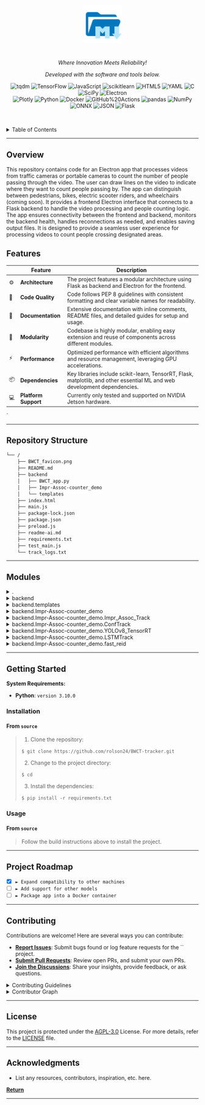 <p align="center">
  <img src="https://raw.githubusercontent.com/PKief/vscode-material-icon-theme/ec559a9f6bfd399b82bb44393651661b08aaf7ba/icons/folder-markdown-open.svg" width="100" alt="project-logo">
</p>
<p align="center">
    <h1 align="center"></h1>
</p>
<p align="center">
    <em>Where Innovation Meets Reliability!</em>
</p>
<p align="center">
	<!-- local repository, no metadata badges. -->
<p>
<p align="center">
		<em>Developed with the software and tools below.</em>
</p>
<p align="center">
	<img src="https://img.shields.io/badge/tqdm-FFC107.svg?style=default&logo=tqdm&logoColor=black" alt="tqdm">
	<img src="https://img.shields.io/badge/TensorFlow-FF6F00.svg?style=default&logo=TensorFlow&logoColor=white" alt="TensorFlow">
	<img src="https://img.shields.io/badge/JavaScript-F7DF1E.svg?style=default&logo=JavaScript&logoColor=black" alt="JavaScript">
	<img src="https://img.shields.io/badge/scikitlearn-F7931E.svg?style=default&logo=scikit-learn&logoColor=white" alt="scikitlearn">
	<img src="https://img.shields.io/badge/HTML5-E34F26.svg?style=default&logo=HTML5&logoColor=white" alt="HTML5">
	<img src="https://img.shields.io/badge/YAML-CB171E.svg?style=default&logo=YAML&logoColor=white" alt="YAML">
	<img src="https://img.shields.io/badge/C-A8B9CC.svg?style=default&logo=C&logoColor=black" alt="C">
	<img src="https://img.shields.io/badge/SciPy-8CAAE6.svg?style=default&logo=SciPy&logoColor=white" alt="SciPy">
	<img src="https://img.shields.io/badge/Electron-47848F.svg?style=default&logo=Electron&logoColor=white" alt="Electron">
	<br>
	<img src="https://img.shields.io/badge/Plotly-3F4F75.svg?style=default&logo=Plotly&logoColor=white" alt="Plotly">
	<img src="https://img.shields.io/badge/Python-3776AB.svg?style=default&logo=Python&logoColor=white" alt="Python">
	<img src="https://img.shields.io/badge/Docker-2496ED.svg?style=default&logo=Docker&logoColor=white" alt="Docker">
	<img src="https://img.shields.io/badge/GitHub%20Actions-2088FF.svg?style=default&logo=GitHub-Actions&logoColor=white" alt="GitHub%20Actions">
	<img src="https://img.shields.io/badge/pandas-150458.svg?style=default&logo=pandas&logoColor=white" alt="pandas">
	<img src="https://img.shields.io/badge/NumPy-013243.svg?style=default&logo=NumPy&logoColor=white" alt="NumPy">
	<img src="https://img.shields.io/badge/ONNX-005CED.svg?style=default&logo=ONNX&logoColor=white" alt="ONNX">
	<img src="https://img.shields.io/badge/JSON-000000.svg?style=default&logo=JSON&logoColor=white" alt="JSON">
	<img src="https://img.shields.io/badge/Flask-000000.svg?style=default&logo=Flask&logoColor=white" alt="Flask">
</p>

<br><!-- TABLE OF CONTENTS -->
<details>
  <summary>Table of Contents</summary><br>

- [ Overview](#-overview)
- [ Features](#-features)
- [ Repository Structure](#-repository-structure)
- [ Modules](#-modules)
- [ Getting Started](#-getting-started)
  - [ Installation](#-installation)
  - [ Usage](#-usage)
  - [ Tests](#-tests)
- [ Project Roadmap](#-project-roadmap)
- [ Contributing](#-contributing)
- [ License](#-license)
- [ Acknowledgments](#-acknowledgments)
</details>
<hr>

## Overview

This repository contains code for an Electron app that processes videos from traffic cameras or portable cameras to count the number of people passing through the video. The user can draw lines on the video to indicate where they want to count people passing by. The app can distinguish between pedestrians, bikes, electric scooter riders, and wheelchairs (coming soon). It provides a frontend Electron interface that connects to a Flask backend to handle the video processing and people counting logic. The app ensures connectivity between the frontend and backend, monitors the backend health, handles reconnections as needed, and enables saving output files. It is designed to provide a seamless user experience for processing videos to count people crossing designated areas.  


##  Features

|    | Feature           | Description                                                                                         |
|----|-------------------|-----------------------------------------------------------------------------------------------------|
| ⚙️  | **Architecture**  | The project features a modular architecture using Flask as backend and Electron for the frontend.   |
| 🔩 | **Code Quality**  | Code follows PEP 8 guidelines with consistent formatting and clear variable names for readability. |
| 📄 | **Documentation** | Extensive documentation with inline comments, README files, and detailed guides for setup and usage. |
| 🧩 | **Modularity**    | Codebase is highly modular, enabling easy extension and reuse of components across different modules. |
| ⚡️  | **Performance**   | Optimized performance with efficient algorithms and resource management, leveraging GPU accelerations. |
| 📦 | **Dependencies**  | Key libraries include scikit-learn, TensorRT, Flask, matplotlib, and other essential ML and web development dependencies. |
| 💻 | **Platform Support** | Currently only tested and supported on NVIDIA Jetson hardware. |

`

---

##  Repository Structure

```sh
└── /
    ├── BWCT_favicon.png
    ├── README.md
    ├── backend
    │   ├── BWCT_app.py
    │   ├── Impr-Assoc-counter_demo
    │   └── templates
    ├── index.html
    ├── main.js
    ├── package-lock.json
    ├── package.json
    ├── preload.js
    ├── readme-ai.md
    ├── requirements.txt
    ├── test_main.js
    └── track_logs.txt
```

---

##  Modules

<details closed><summary>.</summary>

| File                                   | Summary                                                                                                                                                                                                                                                                                                                                                                                                                                                                                                                                                                |
| ---                                    | ---                                                                                                                                                                                                                                                                                                                                                                                                                                                                                                                                                                    |
| [test_main.js](test_main.js)           | Creates and manages a responsive Electron app window connected to a Flask backend. Monitors backend health, reconnects if needed, and facilitates file saving via dialogs. Initiated on app launch and handles system sleep events for seamless operation.                                                                                                                                                                                                                                                                                                             |
| [package-lock.json](package-lock.json) | Code SummaryThe code file `BWCT_app.py` in the `backend` directory serves as the core application logic for the parent repository. This file is the backbone of the web application, handling various backend functionalities such as routing, data processing, and communication with the frontend. It orchestrates the interactions between different components, ensuring a seamless flow of data and actions within the application. Additionally, it encapsulates critical business logic and serves as the central hub for managing user requests and responses. |
| [track_logs.txt](track_logs.txt)       | The `track_logs.txt` file in the repository serves as a log for the processing of frames in the project. It records the progress of processing each frame out of a total of 1443 frames, including the frame number and frames per second (fps) at that point. This log file provides valuable insights into the processing speed and progress of the project execution, aiding in monitoring and optimizing performance.                                                                                                                                              |
| [requirements.txt](requirements.txt)   | NumPy for array manipulation-OpenCV for computer vision tasks-Flask for web framework-TensorFlow for machine learning-Plotly for interactive visualizations-Pandas for data analysis-And more crucial libraries.                                                                                                                                                                                                                                                                                                                                                       |
| [preload.js](preload.js)               | Enables secure communication between front-end and back-end in Electron app. Exposes functions to interact with file system such as opening files, saving raw data, and generating visualizations. Enhances user experience by facilitating file operations seamlessly.                                                                                                                                                                                                                                                                                                |
| [package.json](package.json)           | Defines metadata for an Electron app named bwct-tracker-electron within the repository. Specifies dependencies, scripts for app execution, author details, licensing, and repository links, crucial for managing the Electron app within the project architecture.                                                                                                                                                                                                                                                                                                     |
| [main.js](main.js)                     | Integrates Node.js with Python backend for enhanced functionality. Contributes to seamless operation of the hybrid application within the repositorys architecture.                                                                                                                                                                                                                                                                                                                                                                                                    |
| [index.html](index.html)               | Enables real-time file upload, merging, and status tracking for the BWCT Video Merging Tool web application. Supports multi-file uploads, async merge requests, and live status updates via Resumable.js and server-side endpoints.                                                                                                                                                                                                                                                                                                                                    |

</details>

<details closed><summary>backend</summary>

| File                               | Summary                                                                                                                                                                                                                                                                                                                                                                                                                                                                                                                                                   |
| ---                                | ---                                                                                                                                                                                                                                                                                                                                                                                                                                                                                                                                                       |
| [BWCT_app.py](backend/BWCT_app.py) | The `BWCT_app.py` file in the backend directory of the repository serves as the core Flask application handling file uploads, real-time data visualization, and interaction using SocketIO. It enables users to upload files, process data, and retrieve visualizations. Additionally, it incorporates features for monitoring file changes and serving downloadable content. The file also integrates various libraries for file handling, event observation, and data manipulation to provide a robust platform for user interaction and data analysis. |

</details>

<details closed><summary>backend.templates</summary>

| File                                         | Summary                                                                                                                                                                                                                                                                                                                                                                                                                                                                                                                        |
| ---                                          | ---                                                                                                                                                                                                                                                                                                                                                                                                                                                                                                                            |
| [upload.html](backend/templates/upload.html) | The `upload.html` file within the `backend/templates` directory of the repository serves as the user interface for the BWCT Video Analysis Tool. It provides a web interface for users to upload videos for analysis. The page includes necessary styling and scripts for functionality, such as handling uploads and displaying analysis results. The primary purpose of this file is to facilitate the seamless uploading of videos and enhance the user experience within the broader architecture of the BWCT application. |

</details>

<details closed><summary>backend.Impr-Assoc-counter_demo</summary>

| File                                                                               | Summary                                                                                                                                                                                                                                                                                                                                                                                                                                                                                                                                                                                                                                                             |
| ---                                                                                | ---                                                                                                                                                                                                                                                                                                                                                                                                                                                                                                                                                                                                                                                                 |
| [requirements.txt](backend/Impr-Assoc-counter_demo/requirements.txt)               | Improve association and counters with essential libraries for image processing, machine learning, visualization, and data handling.                                                                                                                                                                                                                                                                                                                                                                                                                                                                                                                                 |
| [reprocess_tracks.py](backend/Impr-Assoc-counter_demo/reprocess_tracks.py)         | Generates line crossing counts by processing tracks and count lines, utilizing specified input files and saving the results. Parses line and track data to calculate crossings for different object classes, updating the counts accordingly.                                                                                                                                                                                                                                                                                                                                                                                                                       |
| [example_count_lines.txt](backend/Impr-Assoc-counter_demo/example_count_lines.txt) | Implements line counting functionality for demonstrating improved association with coordinates (640,0) to (640,720) in the Impr-Assoc-counter_demo. Located at backend/Impr-Assoc-counter_demo/example_count_lines.txt within the repository structure.                                                                                                                                                                                                                                                                                                                                                                                                             |
| [track.py](backend/Impr-Assoc-counter_demo/track.py)                               | Backend/Impr-Assoc-counter_demo/track.py`The `track.py` file within the `Impr-Assoc-counter_demo` directory focuses on implementing video processing, object detection, and tracking functionalities using various libraries and modules. It leverages libraries like OpenCV, NumPy, TensorFlow, and PyTorch for efficient video analysis. Additionally, it integrates YOLOv8 TensorRT for optimized real-time object detection and tracking. The script aims to provide a robust solution for enhancing association and counting tasks within video analysis applications.                                                                                         |
| [color_transfer_cpu.py](backend/Impr-Assoc-counter_demo/color_transfer_cpu.py)     | Implements color transfer between images using mean and standard deviations in the Lab color space. Enhances aesthetics by adjusting brightness levels, following original paper methodology or alternative scaling. Outputs a visually appealing color-transferred image.                                                                                                                                                                                                                                                                                                                                                                                          |
| [color_transfer_gpu.py](backend/Impr-Assoc-counter_demo/color_transfer_gpu.py)     | The `color_transfer_gpu.py` file, located within the `backend/Impr-Assoc-counter_demo` directory, facilitates GPU-accelerated color transfer operations for enhanced performance. It leverages libraries like OpenCV, NumPy, CuPy, and Torch to efficiently manipulate and transfer image pixel data between various formats. The code defines a function to convert a GPU matrix from OpenCV to a CuPy array, enabling seamless interaction between GPU-accelerated matrices in different libraries. This functionality contributes to optimizing image processing tasks within the parent repositorys architecture, improving overall performance and efficiency. |
| [Impr_track_count.py](backend/Impr-Assoc-counter_demo/Impr_track_count.py)         | Backend/Impr-Assoc-counter_demo/Impr_track_count.py`The `Impr_track_count.py` file within the `backend/Impr-Assoc-counter_demo` directory serves a crucial role in the repositorys architecture by handling image processing and association counting tasks. It leverages various libraries such as matplotlib, scipy, numpy, and TensorFlow to analyze and visualize tracking data efficiently. By integrating functionality from fastreid and other dependencies, this code file supports advanced image processing, machine learning, and data analysis for improved association counting within the project.                                                    |
| [setup.py](backend/Impr-Assoc-counter_demo/setup.py)                               | Set up compilation environment for PyTorch extension module.-Define extension modules with main source and additional sources.-Retrieve version and long description for the setup.-Configure package details and dependencies for PyPI distribution.                                                                                                                                                                                                                                                                                                                                                                                                               |

</details>

<details closed><summary>backend.Impr-Assoc-counter_demo.Impr_Assoc_Track</summary>

| File                                                                                        | Summary                                                                                                                                                                                                                                                                                                                                                                                                         |
| ---                                                                                         | ---                                                                                                                                                                                                                                                                                                                                                                                                             |
| [basetrack.py](backend/Impr-Assoc-counter_demo/Impr_Assoc_Track/basetrack.py)               | Track state, ID generation, state transitions, position history, activation, prediction, update methods, and state marking. Enables implementing custom tracking logic.                                                                                                                                                                                                                                         |
| [interpolation.py](backend/Impr-Assoc-counter_demo/Impr_Assoc_Track/interpolation.py)       | Creates interpolation results for tracking data in MOTChallenge format, optimizing track continuity by filling in missing frames through linear interpolation. Parses input arguments, generates new tracklets based on specified thresholds, and writes the interpolated track results to new files.                                                                                                           |
| [Impr_Assoc_Track.py](backend/Impr-Assoc-counter_demo/Impr_Assoc_Track/Impr_Assoc_Track.py) | This code file within the parent repositorys architecture implements a tracking system that utilizes various algorithms for association and feature extraction. It leverages techniques such as IOU distance calculation, Kalman filtering, and fast re-identification for object tracking. The file integrates these components to provide a robust solution for multi-object tracking in real-time scenarios. |
| [matching.py](backend/Impr-Assoc-counter_demo/Impr_Assoc_Track/matching.py)                 | Implements functions to calculate matching indices, IoU distances, and cost matrices for multi-object tracking association. Includes fusion methods for motion, IoU, and detection scores. Enables efficient assignment and merging of object matches in multi-object tracking systems.                                                                                                                         |
| [kalman_filter.py](backend/Impr-Assoc-counter_demo/Impr_Assoc_Track/kalman_filter.py)       | Implements Kalman filtering for tracking bounding boxes with motion model and observation matrix. Facilitates track creation, prediction, correction, and distance computation for state and measurement comparison.                                                                                                                                                                                            |

</details>

<details closed><summary>backend.Impr-Assoc-counter_demo.ConfTrack</summary>

| File                                                                           | Summary                                                                                                                                                                                                                                                                                                                                                                                                                                                                                      |
| ---                                                                            | ---                                                                                                                                                                                                                                                                                                                                                                                                                                                                                          |
| [basetrack.py](backend/Impr-Assoc-counter_demo/ConfTrack/basetrack.py)         | State transitions, ID generation, activation handling, and state updates. Supports multi-camera tracking with location tracking. Encapsulates key tracking attributes and methods for future extensibility and customization within the parent repositorys architecture.                                                                                                                                                                                                                     |
| [ConfTrack.py](backend/Impr-Assoc-counter_demo/ConfTrack/ConfTrack.py)         | The `ConfTrack.py` file in the `backend/Impr-Assoc-counter_demo` directory of the repository implements core functionality for object tracking and association in computer vision tasks. It leverages various matching algorithms, Kalman filtering, and FastReID integration to track objects efficiently. This code plays a crucial role in enhancing the tracking accuracy and robustness of the overall system by utilizing advanced computer vision techniques.                         |
| [ConfTrack](backend/Impr-Assoc-counter_demo/ConfTrack/ConfTrack)               | Code Summary**This code file within the repositorys backend architecture defines a `STrack` class that serves as a critical component for object tracking functionalities. It imports various modules related to computer vision and tracking algorithms, setting up the necessary infrastructure for object detection, tracking, and feature extraction. The `STrack` class is a key element enabling the system to effectively monitor and maintain the identity of objects across frames. |
| [matching.py](backend/Impr-Assoc-counter_demo/ConfTrack/matching.py)           | Implements functions to compute distance metrics for object tracking. Utilizes IoU calculations to determine similarity between bounding boxes. Facilitates matching and fusion of tracked objects. Enhances object tracking accuracy through cost optimization.                                                                                                                                                                                                                             |
| [kalman_filter.py](backend/Impr-Assoc-counter_demo/ConfTrack/kalman_filter.py) | Implements Kalman filtering for tracking bounding boxes in image space. Initializes, predicts, updates state, and computes distance to measurements with customizable metric. Enhances object tracking robustness in ConfTrack architecture.                                                                                                                                                                                                                                                 |

</details>

<details closed><summary>backend.Impr-Assoc-counter_demo.YOLOv8_TensorRT</summary>

| File                                                                             | Summary                                                                                                                                                                                                                                                                               |
| ---                                                                              | ---                                                                                                                                                                                                                                                                                   |
| [cuda_utils.py](backend/Impr-Assoc-counter_demo/YOLOv8_TensorRT/cuda_utils.py)   | Transform images on GPUs using CUDA-accelerated functions, resizing and padding while maintaining aspect ratio for compatibility with a new shape.Utilizes PyTorch for GPU padding and seamlessly interfaces with CuPy arrays to convert from OpenCV to PyTorch tensors.              |
| [pycuda_api.py](backend/Impr-Assoc-counter_demo/YOLOv8_TensorRT/pycuda_api.py)   | Enables loading and running TensorRT models with CUDA. Initializes engine and bindings from provided weights file. Supports dynamic axes and profiler setting. Conducts warm-up with predefined inputs for optimal performance.                                                       |
| [cudart_api.py](backend/Impr-Assoc-counter_demo/YOLOv8_TensorRT/cudart_api.py)   | Enables inference acceleration using NVIDIA TensorRT for deep learning models. Initializes the engine, manages input/output bindings, supports dynamic axes, and provides a warm-up mechanism. Offers a callable interface for efficient GPU memory handling and execution.           |
| [utils.py](backend/Impr-Assoc-counter_demo/YOLOv8_TensorRT/utils.py)             | Implements image processing functions for resizing, padding, bounding box operations, and non-maximum suppression for object detection, segmentation, and pose estimation. Enhances input data to enable efficient object localization and extraction based on confidence thresholds. |
| [common.py](backend/Impr-Assoc-counter_demo/YOLOv8_TensorRT/common.py)           | Defines utility functions for anchor point generation and implements non-maximum suppression for object detection models. Custom module classes are provided for post-processing detection and segmentation results, along with an optimization function for model compatibility.     |
| [torch_utils.py](backend/Impr-Assoc-counter_demo/YOLOv8_TensorRT/torch_utils.py) | Implements segmentation, pose estimation, and object detection post-processing for computer vision tasks. Performs bounding box and mask processing using Torch and torchvision ops, including non-maximum suppression.                                                               |
| [engine.py](backend/Impr-Assoc-counter_demo/YOLOv8_TensorRT/engine.py)           | Builds a TensorRT engine from ONNX or API for object detection in image data. Handles input optimization, FP16 support, and profiling. Implements a Torch module for executing the model efficiently on GPUs, supporting dynamic shapes and profiling hooks.                          |
| [api.py](backend/Impr-Assoc-counter_demo/YOLOv8_TensorRT/api.py)                 | Implements multiple layers like Conv2d, Bottleneck, SPPF, and Detect for the neural network in the YOLOv8_TensorRT model, enabling efficient object detection with optimized TRT operations.                                                                                          |

</details>

<details closed><summary>backend.Impr-Assoc-counter_demo.LSTMTrack</summary>

| File                                                                             | Summary                                                                                                                                                                                                                                                                                                                                                                                                                                                                                                                                                                                                                                                             |
| ---                                                                              | ---                                                                                                                                                                                                                                                                                                                                                                                                                                                                                                                                                                                                                                                                 |
| [LSTMTrack.py](backend/Impr-Assoc-counter_demo/LSTMTrack/LSTMTrack.py)           | The `LSTMTrack.py` file within the `Impr-Assoc-counter_demo` directory of the repositorys backend contains code for tracking objects using a Long Short-Term Memory (LSTM) model. This file integrates TensorFlow for deep learning and implements object tracking functionalities such as feature matching, track state management, and prediction using LSTM. Additionally, it utilizes tools for similarity measurement and optimization to enhance tracking accuracy. By leveraging these techniques, the code facilitates robust object tracking within the larger system, contributing to improved association and counting capabilities for the application. |
| [LSTM_predictor.py](backend/Impr-Assoc-counter_demo/LSTMTrack/LSTM_predictor.py) | Predicts the next state in object motion using an LSTM model. Initiates a track from unassociated measurements and runs LSTM prediction steps for sequences. Handles bounding box coordinates and feature vectors to make accurate predictions in a 516-dimensional state space.                                                                                                                                                                                                                                                                                                                                                                                    |

</details>

<details closed><summary>backend.Impr-Assoc-counter_demo.fast_reid</summary>

| File                                                                                       | Summary                                                                                                                                                                                                                      |
| ---                                                                                        | ---                                                                                                                                                                                                                          |
| [fast_reid_interfece.py](backend/Impr-Assoc-counter_demo/fast_reid/fast_reid_interfece.py) | Facilitates real-time person recognition using a pre-trained model. Processes image patches, runs predictions, and handles network input adaptation. Enables feature extraction for subsequent analysis and decision-making. |

</details>



---

##  Getting Started

**System Requirements:**

* **Python**: `version 3.10.0`

###  Installation

<h4>From <code>source</code></h4>

> 1. Clone the  repository:
>
> ```console
> $ git clone https://github.com/rolson24/BWCT-tracker.git
> ```
>
> 2. Change to the project directory:
> ```console
> $ cd 
> ```
>
> 3. Install the dependencies:
> ```console
> $ pip install -r requirements.txt
> ```

###  Usage

<h4>From <code>source</code></h4>

> Follow the build instructions above to install the project.



---

##  Project Roadmap

- [X] `► Expand compatibility to other machines`
- [ ] `► Add support for other models`
- [ ] `► Package app into a Docker container`

---

##  Contributing

Contributions are welcome! Here are several ways you can contribute:

- **[Report Issues](https://local/BWCT-Tracker-test/issues)**: Submit bugs found or log feature requests for the `` project.
- **[Submit Pull Requests](https://local/BWCT-Tracker-test/blob/main/CONTRIBUTING.md)**: Review open PRs, and submit your own PRs.
- **[Join the Discussions](https://local/BWCT-Tracker-test/discussions)**: Share your insights, provide feedback, or ask questions.

<details closed>
<summary>Contributing Guidelines</summary>

1. **Fork the Repository**: Start by forking the project repository to your local account.
2. **Clone Locally**: Clone the forked repository to your local machine using a git client.
   ```sh
   git clone ../
   ```
3. **Create a New Branch**: Always work on a new branch, giving it a descriptive name.
   ```sh
   git checkout -b new-feature-x
   ```
4. **Make Your Changes**: Develop and test your changes locally.
5. **Commit Your Changes**: Commit with a clear message describing your updates.
   ```sh
   git commit -m 'Implemented new feature x.'
   ```
6. **Push to local**: Push the changes to your forked repository.
   ```sh
   git push origin new-feature-x
   ```
7. **Submit a Pull Request**: Create a PR against the original project repository. Clearly describe the changes and their motivations.
8. **Review**: Once your PR is reviewed and approved, it will be merged into the main branch. Congratulations on your contribution!
</details>

<details closed>
<summary>Contributor Graph</summary>
<br>
<p align="center">
   <a href="https://local{/BWCT-Tracker-test/}graphs/contributors">
      <img src="https://contrib.rocks/image?repo=BWCT-Tracker-test">
   </a>
</p>
</details>

---

##  License

This project is protected under the [AGPL-3.0](https://opensource.org/license/agpl-v3) License. For more details, refer to the [LICENSE](https://github.com/rolson24/BWCT-Tracker/tree/electron-app/LICENSE) file.

---

##  Acknowledgments

- List any resources, contributors, inspiration, etc. here.

[**Return**](#-overview)

---
